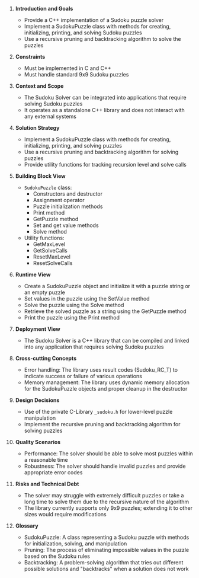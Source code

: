 

1. **Introduction and Goals**
    - Provide a C++ implementation of a Sudoku puzzle solver
    - Implement a SudokuPuzzle class with methods for creating, initializing, printing, and solving Sudoku puzzles
    - Use a recursive pruning and backtracking algorithm to solve the puzzles

2. **Constraints**
    - Must be implemented in C and C++
    - Must handle standard 9x9 Sudoku puzzles

3. **Context and Scope**
    - The Sudoku Solver can be integrated into applications that require solving Sudoku puzzles
    - It operates as a standalone C++ library and does not interact with any external systems

4. **Solution Strategy**
    - Implement a SudokuPuzzle class with methods for creating, initializing, printing, and solving puzzles
    - Use a recursive pruning and backtracking algorithm for solving puzzles
    - Provide utility functions for tracking recursion level and solve calls

5. **Building Block View**
    - `SudokuPuzzle` class:
        - Constructors and destructor
        - Assignment operator
        - Puzzle initialization methods
        - Print method
        - GetPuzzle method
        - Set and get value methods
        - Solve method
    - Utility functions:
        - GetMaxLevel
        - GetSolveCalls
        - ResetMaxLevel
        - ResetSolveCalls

6. **Runtime View**
    - Create a SudokuPuzzle object and initialize it with a puzzle string or an empty puzzle
    - Set values in the puzzle using the SetValue method
    - Solve the puzzle using the Solve method
    - Retrieve the solved puzzle as a string using the GetPuzzle method
    - Print the puzzle using the Print method

7. **Deployment View**
    - The Sudoku Solver is a C++ library that can be compiled and linked into any application that requires solving Sudoku puzzles

8. **Cross-cutting Concepts**
    - Error handling: The library uses result codes (Sudoku_RC_T) to indicate success or failure of various operations
    - Memory management: The library uses dynamic memory allocation for the SudokuPuzzle objects and proper cleanup in the destructor

9. **Design Decisions**
    - Use of the private C-Library `_sudoku.h` for lower-level puzzle manipulation
    - Implement the recursive pruning and backtracking algorithm for solving puzzles

10. **Quality Scenarios**
    - Performance: The solver should be able to solve most puzzles within a reasonable time
    - Robustness: The solver should handle invalid puzzles and provide appropriate error codes

11. **Risks and Technical Debt**
    - The solver may struggle with extremely difficult puzzles or take a long time to solve them due to the recursive nature of the algorithm
    - The library currently supports only 9x9 puzzles; extending it to other sizes would require modifications

12. **Glossary**
    - SudokuPuzzle: A class representing a Sudoku puzzle with methods for initialization, solving, and manipulation
    - Pruning: The process of eliminating impossible values in the puzzle based on the Sudoku rules
    - Backtracking: A problem-solving algorithm that tries out different possible solutions and "backtracks" when a solution does not work